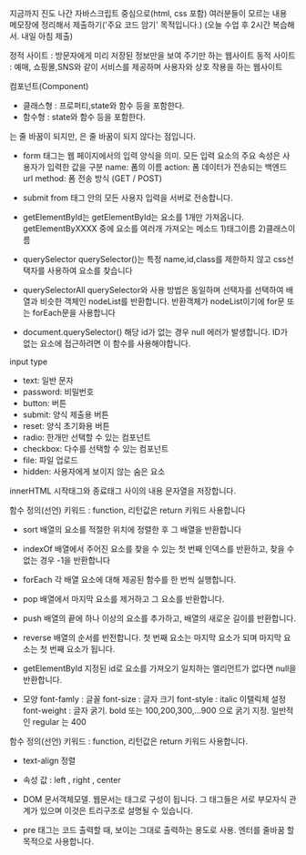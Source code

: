 지금까지 진도 나간 자바스크립트 중심으로(html, css 포함)
여러분들이 모르는 내용 메모장에 정리해서 제출하기('주요 코드 암기' 목적입니다.)
(오늘 수업 후 2시간 복습해서. 내일 아침 제출)

정적 사이트 : 방문자에게 미리 저장된 정보만을 보여 주기만 하는 웹사이트
동적 사이트 : 예매, 쇼핑몰,SNS와 같이 서비스를 제공하며 사용자와 상호 작용을 하는 웹사이트

컴포넌트(Component)
 - 클래스형 : 프로퍼티,state와 함수 등을 포함한다.
 - 함수형 : state와 함수 등을 포함한다.


<div>는 줄 바꿈이 되지만, <span>은 줄 바꿈이 되지 않다는 점입니다.

 - form
태그는 웹 페이지에서의 입력 양식을 의미. 
모든 입력 요소의 주요 속성은 사용자가 입력한 값을 구분
name: 폼의 이름
action: 폼 데이터가 전송되는 백엔드 url
method: 폼 전송 방식 (GET / POST)


- submit
from 태그 안의 모든 사용자 입력을 서버로 전송합니다.

 - getElementById는
getElementById는 요소를 1개만 가져옵니다.
getElementByXXXX 중에 요소를 여러개 가져오는 메소드 1)태그이름 2)클래스이름

 - querySelector
querySelector()는 특정 name,id,class를 제한하지 않고 css선택자를 사용하여 요소를 찾습니다

 - querySelectorAll
querySelector와 사용 방법은 동일하며 선택자를 선택하여 배열과 비슷한 객체인 nodeList를 반환합니다. 반환객체가 nodeList이기에 for문 또는 forEach문을 사용합니다

 - document.querySelector()
해당 id가 없는 경우 null 에러가 발생합니다. ID가 없는 요소에 접근하려면 이 함수를 사용해야합니다.


input type
- text: 일반 문자
- password: 비밀번호
- button: 버튼
- submit: 양식 제출용 버튼
- reset: 양식 초기화용 버튼
- radio: 한개만 선택할 수 있는 컴포넌트
- checkbox: 다수를 선택할 수 있는 컴포넌트
- file: 파일 업로드
- hidden: 사용자에게 보이지 않는 숨은 요소


innerHTML 
시작태그와 종료태그 사이의 내용 문자열을 저장합니다.

함수 정의(선언) 키워드 : function, 리턴값은 return 키워드 사용합니다

- sort
배열의 요소를 적절한 위치에 정렬한 후 그 배열을 반환합니다

- indexOf
배열에서 주어진 요소를 찾을 수 있는 첫 번째 인덱스를 반환하고, 찾을 수 없는 경우 -1을 반환합니다

- forEach
  각 배열 요소에 대해 제공된 함수를 한 번씩 실행합니다.

- pop
배열에서 마지막 요소를 제거하고 그 요소를 반환합니다.

- push
배열의 끝에 하나 이상의 요소를 추가하고, 배열의 새로운 길이를 반환합니다.

- reverse
배열의 순서를 반전합니다. 첫 번째 요소는 마지막 요소가 되며 마지막 요소는 첫 번째 요소가 됩니다.

- getElementById
지정된 id로 요소를 가져오기
일치하는 엘리먼트가 없다면 null을 반환합니다.

 - 모양
font-famly : 글꼴
font-size : 글자 크기
font-style : italic 이탤릭체 설정
font-weight : 글자 굵기. bold 또는 100,200,300,...900 으로 굵기 지정. 일반적인 regular 는 400

함수 정의(선언) 키워드 : function, 리턴값은 return 키워드 사용합니다.

- text-align 정렬 
-  속성 값 : left , right , center 

 - DOM 
문서객체모델. 웹문서는 태그로 구성이 됩니다. 그 태그들은 서로 부모자식 관계가 있으며 이것은 트리구조로 설명될 수 있습니다.

 - pre 
태그는 코드 출력할 때, 보이는 그대로 출력하는 용도로 사용. 엔터를 줄바꿈 할 목적으로 사용합니다.